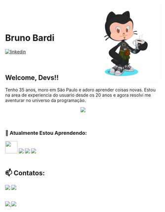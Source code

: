 <img align="right" width="250px" style="margin-top:-20px" src="https://github.com/b-bardi/b-bardi/blob/main/octocat-1698880197879.png">

</br>
</br>

<div dsplay="inline-block">
 
 <h1 align="left">Bruno Bardi</h1>
  <a href="https://www.linkedin.com/in/brunobardi">
    <img width="80px" src="https://i.ibb.co/RyZx12b/linkedin.png" alt="linkedin" style="vertical-align:top;">
  </a>
</div>

</br>
</br>

## Welcome, Devs!!

Tenho 35 anos, moro em São Paulo e adoro aprender coisas novas. Estou na area de experiencia do usuario desde os 20 anos e agora resolvi me aventurar no universo da programação.

<p align="center">
  <img src="https://media.tenor.com/YRzeUmYfWrQAAAAd/jim2.gif" width="350">
</p>
<br>

### 🌱 Atualmente Estou Aprendendo: 

<img loading="lazy" src="https://cdn.jsdelivr.net/gh/devicons/devicon/icons/git/git-original.svg" width="40" height="40"/> <img loading="lazy" src="https://cdn.jsdelivr.net/gh/devicons/devicon/icons/github/github-original.svg"  width="40" heigth="40"/> <img loading="lazy" src="https://cdn.jsdelivr.net/gh/devicons/devicon/icons/wordpress/wordpress-plain-wordmark.svg"  width="40" heigth="40"/> <img loading="lazy" src="https://cdn.jsdelivr.net/gh/devicons/devicon/icons/javascript/javascript-plain.svg"  width="40" heigth="40"/>
<br>
<br>

## 📫 Contatos:

<div>
<a href = "mailto:contato@brunovbardi@gmail.com"><img loading="lazy" src="https://img.shields.io/badge/Gmail-D14836?style=for-the-badge&logo=gmail&logoColor=white" target="_blank"></a>
<a href="https://www.linkedin.com/in/brunobardi" target="_blank"><img loading="lazy" src="https://img.shields.io/badge/-LinkedIn-%230077B5?style=for-the-badge&logo=linkedin&logoColor=white" target="_blank"></a>   
</div>

<br>
<br>

<div>
<a href="https://github.com/b-bardi">
<img loading="lazy" height="180em" src="https://github-readme-stats.vercel.app/api/top-langs/?username=b-bardi&layout=compact&langs_count=7&theme=dracula"/>
<img loading="lazy" height="180em" src="https://github-readme-stats.vercel.app/api?username=b-bardi&show_icons=true&theme=dracula&include_all_commits=true&count_private=true"/>
</div>

<!--
**b-bardi/b-bardi** is a ✨ _special_ ✨ repository because its `README.md` (this file) appears on your GitHub profile.

Here are some ideas to get you started:

- 🔭 I’m currently working on ...
- 🌱 🖥️  I’m currently learning ...
- 👯 I’m looking to collaborate on ...
- 🤔 I’m looking for help with ...
- 💬 Ask me about ...
- 📫 How to reach me: ...
- 😄 Pronouns: ...
- ⚡ Fun fact: ...
-->

